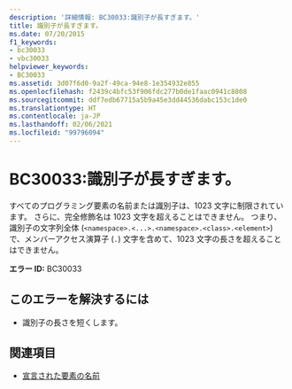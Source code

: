 ```yaml
---
description: '詳細情報: BC30033:識別子が長すぎます。'
title: 識別子が長すぎます。
ms.date: 07/20/2015
f1_keywords:
- bc30033
- vbc30033
helpviewer_keywords:
- BC30033
ms.assetid: 3d07f6d0-9a2f-49ca-94e8-1e354932e855
ms.openlocfilehash: f2439c4bfc53f906fdc277b0de1faac0941c8808
ms.sourcegitcommit: ddf7edb67715a5b9a45e3dd44536dabc153c1de0
ms.translationtype: HT
ms.contentlocale: ja-JP
ms.lasthandoff: 02/06/2021
ms.locfileid: "99796094"
---
```

# <a name="bc30033-identifier-is-too-long"></a>BC30033:識別子が長すぎます。

すべてのプログラミング要素の名前または識別子は、1023 文字に制限されています。 さらに、完全修飾名は 1023 文字を超えることはできません。 つまり、識別子の文字列全体 (`<namespace>.<...>.<namespace>.<class>.<element>`) で、メンバーアクセス演算子 (`.`) 文字を含めて、1023 文字の長さを超えることはできません。

 **エラー ID:** BC30033

## <a name="to-correct-this-error"></a>このエラーを解決するには

- 識別子の長さを短くします。

## <a name="see-also"></a>関連項目

- [宣言された要素の名前](../../programming-guide/language-features/declared-elements/declared-element-names.md)

